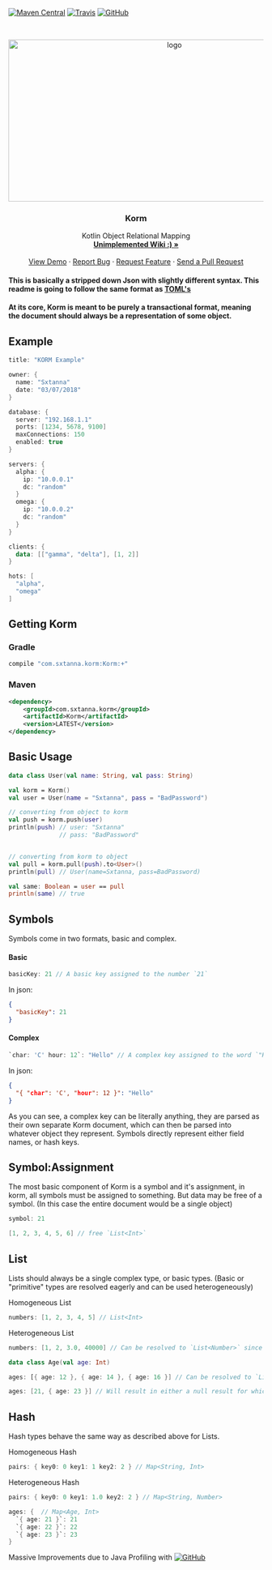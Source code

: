 [![Maven Central](https://img.shields.io/maven-central/v/com.sxtanna.korm/Korm.svg?logo=kotlin&style=flat-square)](http://repo1.maven.org/maven2/com/sxtanna/korm/Korm/) [![Travis](https://img.shields.io/travis/com/Sxtanna/KORM.svg?style=flat-square)](https://travis-ci.com/Sxtanna/KORM) [![GitHub](https://img.shields.io/github/license/Sxtanna/KORM.svg?style=flat-square)](https://opensource.org/licenses/MIT)

<!-- PROJECT LOGO -->
<br />
<p align="center">
  <a href="https://github.com/Sxtanna/korm/">
    <img src="https://i.imgur.com/KNDngsc.png" alt="logo" width="640" height="320">
  </a>

  <h3 align="center">Korm</h3>

  <p align="center">
    Kotlin Object Relational Mapping
    <br />
    <a href="https://github.com/Sxtanna/korm/wiki"><strong>Unimplemented Wiki :) »</strong></a>
    <br />
    <br />
    <a href="https://github.com/Sxtanna/korm/blob/master/src/test/kotlin/com/sxtanna/korm/Examples.kt">View Demo</a>
    ·
    <a href="https://github.com/Sxtanna/korm/issues">Report Bug</a>
    ·
    <a href="https://github.com/Sxtanna/korm/issues">Request Feature</a>
    ·
    <a href="https://github.com/Sxtanna/korm/pulls">Send a Pull Request</a>
  </p>
</p>


#### This is basically a stripped down Json with slightly different syntax. This readme is going to follow the same format as [TOML's](https://github.com/toml-lang/toml)
#### At its core, Korm is meant to be purely a transactional format, meaning the document should always be a representation of some object.


Example
-------
```kotlin
title: "KORM Example"

owner: {
  name: "Sxtanna"
  date: "03/07/2018"
}

database: {
  server: "192.168.1.1"
  ports: [1234, 5678, 9100]
  maxConnections: 150
  enabled: true
}

servers: {
  alpha: {
    ip: "10.0.0.1"
    dc: "random"
  }
  omega: {
    ip: "10.0.0.2"
    dc: "random"
  }
}

clients: {
  data: [["gamma", "delta"], [1, 2]]
}

hots: [
  "alpha",
  "omega"
]
```

Getting Korm
--------
### Gradle
```groovy
compile "com.sxtanna.korm:Korm:+"
```

### Maven
```xml
<dependency>
    <groupId>com.sxtanna.korm</groupId>
    <artifactId>Korm</artifactId>
    <version>LATEST</version>
</dependency>
```

Basic Usage
--------
```kotlin
data class User(val name: String, val pass: String)

val korm = Korm()
val user = User(name = "Sxtanna", pass = "BadPassword")

// converting from object to korm
val push = korm.push(user)
println(push) // user: "Sxtanna"
              // pass: "BadPassword"


// converting from korm to object
val pull = korm.pull(push).to<User>()
println(pull) // User(name=Sxtanna, pass=BadPassword)

val same: Boolean = user == pull
println(same) // true
```

Symbols
--------
Symbols come in two formats, basic and complex.

#### Basic
```kotlin
basicKey: 21 // A basic key assigned to the number `21`
```

In json:
```json
{
  "basicKey": 21
}
```


#### Complex
```kotlin
`char: 'C' hour: 12`: "Hello" // A complex key assigned to the word `"Hello"`
```

In json:
```json
{
  "{ "char": 'C', "hour": 12 }": "Hello"
}
```

As you can see, a complex key can be literally anything, they are parsed as their own separate Korm document, which can then be parsed into whatever object they represent.
Symbols directly represent either field names, or hash keys.


Symbol:Assignment
--------
The most basic component of Korm is a symbol and it's assignment, in korm, all symbols must be assigned to something. But data may be free of a symbol. (In this case the entire document would be a single object)

```kotlin
symbol: 21
```
```kotlin
[1, 2, 3, 4, 5, 6] // free `List<Int>`
```


List
--------
Lists should always be a single complex type, or basic types. (Basic or "primitive" types are resolved eagerly and can be used heterogeneously)

Homogeneous List
```kotlin
numbers: [1, 2, 3, 4, 5] // List<Int>
```

Heterogeneous List
```kotlin
numbers: [1, 2, 3.0, 40000] // Can be resolved to `List<Number>` since all components are of `Number`
```

```kotlin
data class Age(val age: Int)

ages: [{ age: 12 }, { age: 14 }, { age: 16 }] // Can be resolved to `List<Age>` (or any collection you want).

ages: [21, { age: 23 }] // Will result in either a null result for whichever type isn't supplied, or an error when resolving. Complex lists must always be homogeneous.
```

Hash
--------
Hash types behave the same way as described above for Lists.

Homogeneous Hash
```kotlin
pairs: { key0: 0 key1: 1 key2: 2 } // Map<String, Int>
```

Heterogeneous Hash
```kotlin
pairs: { key0: 0 key1: 1.0 key2: 2 } // Map<String, Number>
```

```kotlin
ages: {  // Map<Age, Int>
  `{ age: 21 }`: 21
  `{ age: 22 }`: 22
  `{ age: 23 }`: 23
}
```


Massive Improvements due to Java Profiling with [![GitHub](https://www.ej-technologies.com/images/product_banners/jprofiler_small.png)](https://www.ej-technologies.com/products/jprofiler/overview.html) 

